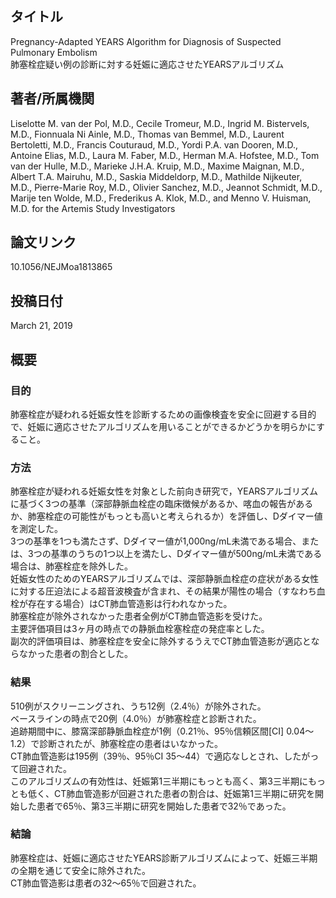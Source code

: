 ## タイトル
Pregnancy-Adapted YEARS Algorithm for Diagnosis of Suspected Pulmonary Embolism  
肺塞栓症疑い例の診断に対する妊娠に適応させたYEARSアルゴリズム

## 著者/所属機関
Liselotte M. van der Pol, M.D., Cecile Tromeur, M.D., Ingrid M. Bistervels, M.D., Fionnuala Ni Ainle, M.D., Thomas van Bemmel, M.D., Laurent Bertoletti, M.D., Francis Couturaud, M.D., Yordi P.A. van Dooren, M.D., Antoine Elias, M.D., Laura M. Faber, M.D., Herman M.A. Hofstee, M.D., Tom van der Hulle, M.D., Marieke J.H.A. Kruip, M.D., Maxime Maignan, M.D., Albert T.A. Mairuhu, M.D., Saskia Middeldorp, M.D., Mathilde Nijkeuter, M.D., Pierre-Marie Roy, M.D., Olivier Sanchez, M.D., Jeannot Schmidt, M.D., Marije ten Wolde, M.D., Frederikus A. Klok, M.D., and Menno V. Huisman, M.D. for the Artemis Study Investigators

## 論文リンク
10.1056/NEJMoa1813865

## 投稿日付
March 21, 2019

## 概要
### 目的
肺塞栓症が疑われる妊娠女性を診断するための画像検査を安全に回避する目的で、妊娠に適応させたアルゴリズムを用いることができるかどうかを明らかにすること。

### 方法
肺塞栓症が疑われる妊娠女性を対象とした前向き研究で，YEARSアルゴリズムに基づく3つの基準（深部静脈血栓症の臨床徴候があるか、喀血の報告があるか、肺塞栓症の可能性がもっとも高いと考えられるか）を評価し、Dダイマー値を測定した。  
3つの基準を1つも満たさず、Dダイマー値が1,000ng/mL未満である場合、または、3つの基準のうちの1つ以上を満たし、Dダイマー値が500ng/mL未満である場合は、肺塞栓症を除外した。  
妊娠女性のためのYEARSアルゴリズムでは、深部静脈血栓症の症状がある女性に対する圧迫法による超音波検査が含まれ、その結果が陽性の場合（すなわち血栓が存在する場合）はCT肺血管造影は行われなかった。  
肺塞栓症が除外されなかった患者全例がCT肺血管造影を受けた。  
主要評価項目は3ヶ月の時点での静脈血栓塞栓症の発症率とした。  
副次的評価項目は、肺塞栓症を安全に除外するうえでCT肺血管造影が適応とならなかった患者の割合とした。

### 結果
510例がスクリーニングされ、うち12例（2.4％）が除外された。  
ベースラインの時点で20例（4.0％）が肺塞栓症と診断された。  
追跡期間中に、膝窩深部静脈血栓症が1例（0.21％、95％信頼区間\[CI\] 0.04～1.2）で診断されたが、肺塞栓症の患者はいなかった。  
CT肺血管造影は195例（39％、95％CI 35～44）で適応なしとされ、したがって回避された。  
このアルゴリズムの有効性は、妊娠第1三半期にもっとも高く、第3三半期にもっとも低く、CT肺血管造影が回避された患者の割合は、妊娠第1三半期に研究を開始した患者で65％、第3三半期に研究を開始した患者で32％であった。

### 結論
肺塞栓症は、妊娠に適応させたYEARS診断アルゴリズムによって、妊娠三半期の全期を通じて安全に除外された。  
CT肺血管造影は患者の32～65％で回避された。
